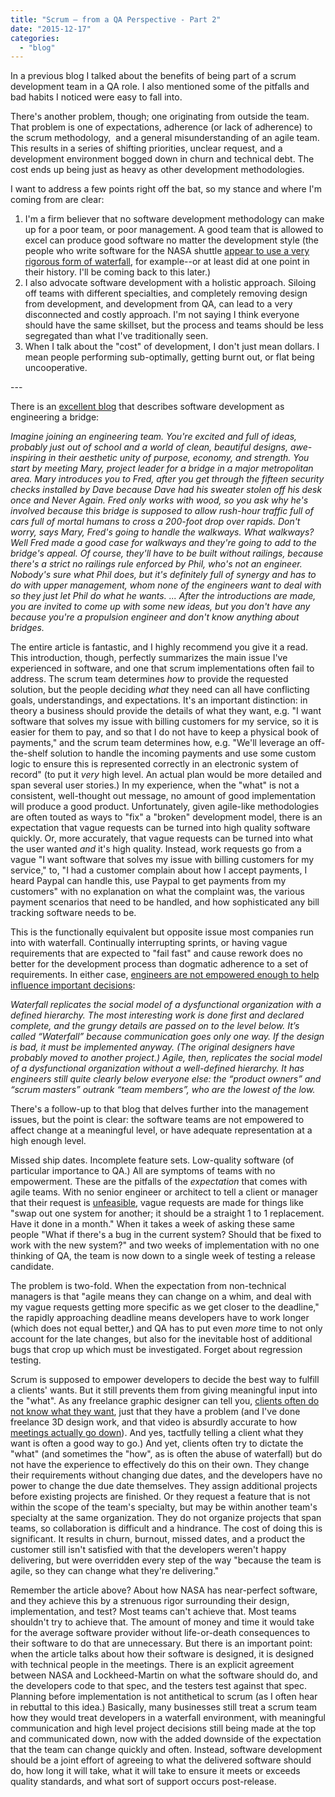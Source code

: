 ```yaml
---
title: "Scrum – from a QA Perspective - Part 2"
date: "2015-12-17"
categories: 
  - "blog"
---
```


In a previous blog I talked about the benefits of being part of a scrum development team in a QA role. I also mentioned some of the pitfalls and bad habits I noticed were easy to fall into.

There's another problem, though; one originating from outside the team. That problem is one of expectations, adherence (or lack of adherence) to the scrum methodology,  and a general misunderstanding of an agile team. This results in a series of shifting priorities, unclear request, and a development environment bogged down in churn and technical debt. The cost ends up being just as heavy as other development methodologies.

I want to address a few points right off the bat, so my stance and where I'm coming from are clear:

1. I'm a firm believer that no software development methodology can make up for a poor team, or poor management. A good team that is allowed to excel can produce good software no matter the development style (the people who write software for the NASA shuttle [appear to use a very rigorous form of waterfall](https://www.fastcompany.com/28121/they-write-right-stuff), for example--or at least did at one point in their history. I'll be coming back to this later.)
2. I also advocate software development with a holistic approach. Siloing off teams with different specialties, and completely removing design from development, and development from QA, can lead to a very disconnected and costly approach. I'm not saying I think everyone should have the same skillset, but the process and teams should be less segregated than what I've traditionally seen.
3. When I talk about the "cost" of development, I don't just mean dollars. I mean people performing sub-optimally, getting burnt out, or flat being uncooperative.

\---

There is an [excellent blog](https://www.stilldrinking.org/programming-sucks) that describes software development as engineering a bridge:

_Imagine joining an engineering team. You're excited and full of ideas, probably just out of school and a world of clean, beautiful designs, awe-inspiring in their aesthetic unity of purpose, economy, and strength. You start by meeting Mary, project leader for a bridge in a major metropolitan area. Mary introduces you to Fred, after you get through the fifteen security checks installed by Dave because Dave had his sweater stolen off his desk once and Never Again. Fred only works with wood, so you ask why he's involved because this bridge is supposed to allow rush-hour traffic full of cars full of mortal humans to cross a 200-foot drop over rapids. Don't worry, says Mary, Fred's going to handle the walkways. What walkways? Well Fred made a good case for walkways and they're going to add to the bridge's appeal. Of course, they'll have to be built without railings, because there's a strict no railings rule enforced by Phil, who's not an engineer. Nobody's sure what Phil does, but it's definitely full of synergy and has to do with upper management, whom none of the engineers want to deal with so they just let Phil do what he wants. ... After the introductions are made, you are invited to come up with some new ideas, but you don't have any because you're a propulsion engineer and don't know anything about bridges._

The entire article is fantastic, and I highly recommend you give it a read. This introduction, though, perfectly summarizes the main issue I've experienced in software, and one that scrum implementations often fail to address. The scrum team determines _how_ to provide the requested solution, but the people deciding _what_ they need can all have conflicting goals, understandings, and expectations. It's an important distinction: in theory a business should provide the details of what they want, e.g. "I want software that solves my issue with billing customers for my service, so it is easier for them to pay, and so that I do not have to keep a physical book of payments," and the scrum team determines how, e.g. "We'll leverage an off-the-shelf solution to handle the incoming payments and use some custom logic to ensure this is represented correctly in an electronic system of record" (to put it _very_ high level. An actual plan would be more detailed and span several user stories.) In my experience, when the "what" is not a consistent, well-thought out message, no amount of good implementation will produce a good product. Unfortunately, given agile-like methodologies are often touted as ways to "fix" a "broken" development model, there is an expectation that vague requests can be turned into high quality software quickly. Or, more accurately, that vague requests can be turned into what the user wanted _and_ it's high quality. Instead, work requests go from a vague "I want software that solves my issue with billing customers for my service," to, "I had a customer complain about how I accept payments, I heard Paypal can handle this, use Paypal to get payments from my customers" with no explanation on what the complaint was, the various payment scenarios that need to be handled, and how sophisticated any bill tracking software needs to be.

This is the functionally equivalent but opposite issue most companies run into with waterfall. Continually interrupting sprints, or having vague requirements that are expected to "fail fast" and cause rework does no better for the development process than dogmatic adherence to a set of requirements. In either case, [engineers are not empowered enough to help influence important decisions](https://michaelochurch.wordpress.com/2015/06/06/why-agile-and-especially-scrum-are-terrible/):

_Waterfall replicates the social model of a dysfunctional organization with a defined hierarchy. The most interesting work is done first and declared complete, and the grungy details are passed on to the level below. It’s called “Waterfall” because communication goes only one way. If the design is bad, it must be implemented anyway. (The original designers have probably moved to another project.) Agile, then, replicates the social model of a dysfunctional organization without a well-defined hierarchy. It has engineers still quite clearly below everyone else: the “product owners” and “scrum masters” outrank “team members”, who are the lowest of the low._

There's a follow-up to that blog that delves further into the management issues, but the point is clear: the software teams are not empowered to affect change at a meaningful level, or have adequate representation at a high enough level.

Missed ship dates. Incomplete feature sets. Low-quality software (of particular importance to QA.) All are symptoms of teams with no empowerment. These are the pitfalls of the _expectation_ that comes with agile teams. With no senior engineer or architect to tell a client or manager that their request is [unfeasible](https://dilbert.com/strip/1998-07-19), vague requests are made for things like "swap out one system for another; it should be a straight 1 to 1 replacement. Have it done in a month." When it takes a week of asking these same people "What if there's a bug in the current system? Should that be fixed to work with the new system?" and two weeks of implementation with no one thinking of QA, the team is now down to a single week of testing a release candidate.

The problem is two-fold. When the expectation from non-technical managers is that "agile means they can change on a whim, and deal with my vague requests getting more specific as we get closer to the deadline," the rapidly approaching deadline means developers have to work longer (which does not equal better,) and QA has to put even _more_ time to not only account for the late changes, but also for the inevitable host of additional bugs that crop up which must be investigated. Forget about regression testing.

Scrum is supposed to empower developers to decide the best way to fulfill a clients' wants. But it still prevents them from giving meaningful input into the "what". As any freelance graphic designer can tell you, [clients often do not know what they want](https://www.youtube.com/watch?v=BKorP55Aqvg), just that they have a problem (and I've done freelance 3D design work, and that video is absurdly accurate to how [meetings actually go down](https://clientsfromhell.net/)). And yes, tactfully telling a client what they want is often a good way to go.) And yet, clients often try to dictate the "what" (and sometimes the "how", as is often the abuse of waterfall) but do not have the experience to effectively do this on their own. They change their requirements without changing due dates, and the developers have no power to change the due date themselves. They assign additional projects before existing projects are finished. Or they request a feature that is not within the scope of the team's specialty, but may be within another team's specialty at the same organization. They do not organize projects that span teams, so collaboration is difficult and a hindrance. The cost of doing this is significant. It results in churn, burnout, missed dates, and a product the customer still isn't satisfied with that the developers weren't happy delivering, but were overridden every step of the way "because the team is agile, so they can change what they're delivering."

Remember the article above? About how NASA has near-perfect software, and they achieve this by a strenuous rigor surrounding their design, implementation, and test? Most teams can't achieve that. Most teams shouldn't try to achieve that. The amount of money and time it would take for the average software provider without life-or-death consequences to their software to do that are unnecessary. But there is an important point: when the article talks about how their software is designed, it is designed with technical people in the meetings. There is an explicit agreement between NASA and Lockheed-Martin on what the software should do, and the developers code to that spec, and the testers test against that spec. Planning before implementation is not antithetical to scrum (as I often hear in rebuttal to this idea.) Basically, many businesses still treat a scrum team how they would treat developers in a waterfall environment, with meaningful communication and high level project decisions still being made at the top and communicated down, now with the added downside of the expectation that the team can change quickly and often. Instead, software development should be a joint effort of agreeing to what the delivered software should do, how long it will take, what it will take to ensure it meets or exceeds quality standards, and what sort of support occurs post-release.
